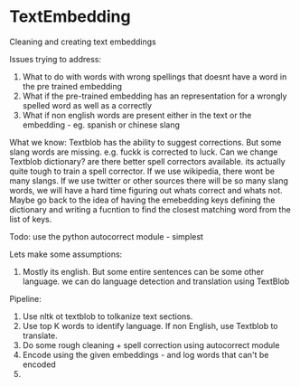 # TextEmbedding
Cleaning and creating text embeddings


Issues trying to address:

1) What to do with words with wrong spellings that doesnt have a word in the pre trained embedding
2) What if the pre-trained embedding has an representation for a wrongly spelled word as well as a correctly
3) What if non english words are present either in the text or the embedding - eg. spanish or chinese slang


What we know:
Textblob has the ability to suggest corrections. But some slang words are missing. e.g. fuckk is corrected to luck.
Can we change Textblob dictionary? are there better spell correctors available. its actually quite tough to train a spell corrector. 
If we use wikipedia, there wont be many slangs. If we use twitter or other sources there will be so many slang words, we will have a hard time figuring out whats correct and whats not. 
Maybe go back to the idea of having the emebedding keys defining the dictionary and writing a fucntion to find the closest matching word from the list of keys.  

Todo:
use the python autocorrect module - simplest




Lets make some assumptions:
1) Mostly its english. But some entire sentences can be some other language. we can do language detection and translation using TextBlob


Pipeline: 
1) Use nltk ot textblob to tolkanize text sections. 
2) Use top K words to identify language. If non English, use Textblob to translate. 
3) Do some rough cleaning + spell correction using autocorrect module
4) Encode using the given embeddings - and log words that can't be encoded
5) 
